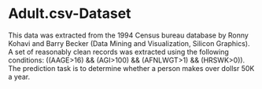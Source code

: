 # Adult.csv-Dataset
This data was extracted from the 1994 Census bureau database by Ronny Kohavi and Barry Becker (Data Mining and Visualization, Silicon Graphics). A set of reasonably clean records was extracted using the following conditions: ((AAGE>16) &amp;&amp; (AGI>100) &amp;&amp; (AFNLWGT>1) &amp;&amp; (HRSWK>0)). The prediction task is to determine whether a person makes over dollsr 50K a year.
